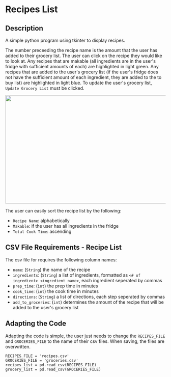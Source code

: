 # Recipes List
## Description
A simple python program using tkinter to display recipes.

The number preceeding the recipe name is the amount that the user has added to their grocery list.
The user can click on the recipe they would like to look at.
Any recipes that are makable (all ingredients are in the user's fridge with sufficient amounts of each) are highlighted in light green.
Any recipes that are added to the user's grocery list (if the user's fridge does not have the sufficient amount of each ingredient, they are added to the to buy list) are highlighted in light blue.
To update the user's grocery list, `Update Grocery List` must be clicked.

<img src="https://github.com/user-attachments/assets/c0c80415-dee1-4204-8267-24212ca7d213" width="510" height="340"/>

The user can easily sort the recipe list by the following:
  - `Recipe Name`: alphabetically
  - `Makable`: if the user has all ingredients in the fridge
  - `Total Cook Time`: ascending


## CSV File Requirements - Recipe List
The csv file for requires the following column names:
  - `name`: (`String`) the name of the recipe
  - `ingredients`: (`String`) a list of ingredients, formatted as `<# of ingredient> <ingredient name>`, each ingredient seperated by commas
  - `prep_time`: (`int`) the prep time in minutes
  - `cook_time`: (`int`) the cook time in minutes
  - `directions`: (`String`) a list of directions, each step seperated by commas
  - `add_to_groceries`: (`int`) determines the amount of the recipe that will be added to the user's grocery list


## Adapting the Code
Adapting the code is simple, the user just needs to change the `RECIPES_FILE` and `GROCERIES_FILE` to the name of their csv files.
When saving, the files are overwritten.

```
RECIPES_FILE = 'recipes.csv'
GROCERIES_FILE = 'groceries.csv'
recipes_list = pd.read_csv(RECIPES_FILE)
grocery_list = pd.read_csv(GROCERIES_FILE)
```
